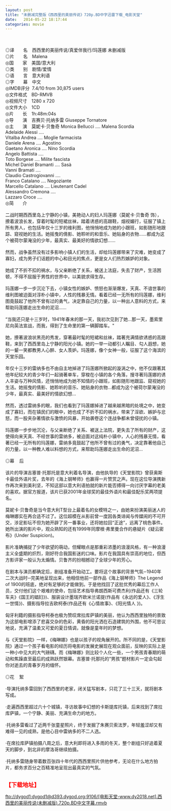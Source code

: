 ```yaml
---
layout: post
title: "未删减完整版《西西里的美丽传说》720p.BD中字迅雷下载_电影天堂"
date:   2014-05-22 18:17:44
categories: movie
---
```

<html>
 <body>
  <p>
  </p>
  <p>
   <br/>
   <img alt="" border="0" src="http://img14.poco.cn/mypoco/myphoto/20130130/17/66548034201301301700501265216959443_000.jpg"/>
   <br/>
   <br/>
   ◎译　　名　西西里的美丽传说/真爱伴我行/玛莲娜 未删减版
   <br/>
   ◎片　　名　Malena
   <br/>
   ◎国　　家　美国/意大利
   <br/>
   ◎类　　别　剧情/爱情
   <br/>
   ◎语　　言　意大利语
   <br/>
   ◎字　　幕　中文
   <br/>
   ◎IMDB评分  7.4/10 from 30,875 users
   <br/>
   ◎文件格式　BD-RMVB
   <br/>
   ◎视频尺寸　1280 x 720
   <br/>
   ◎文件大小　1CD
   <br/>
   ◎片　　长　1h:48m:04s
   <br/>
   ◎导　　演　吉赛贝·托纳多雷 Giuseppe Tornatore
   <br/>
   ◎主　　演　莫妮卡·贝鲁奇 Monica Bellucci .... Malena Scordia
   <br/>
   Adelaide Alessi ....
   <br/>
   Vitalba Andrea .... Moglie farmacista
   <br/>
   Daniele Arena .... Agostino
   <br/>
   Gaetano Aronica .... Nino Scordia
   <br/>
   Angelo Battista ....
   <br/>
   Toto Borgese .... Milite fascista
   <br/>
   Michel Daniel Bramanti .... Sasà
   <br/>
   Vanni Bramati ....
   <br/>
   Claudio Castrogiovanni ....
   <br/>
   Franco Catalano .... Negoziante
   <br/>
   Marcello Catalano .... Lieutenant Cadel
   <br/>
   Alessandro Cremona ....
   <br/>
   Lazzaro Croce ....
   <br/>
   ◎简　　介
   <br/>
   <br/>
   二战时期西西里岛上宁静的小镇，美艳动人的妇人玛莲娜（莫妮卡·贝鲁奇 饰），撩着波浪长发，穿着时髦的短裙丝袜，踏着诱惑的高跟鞋，烟视媚行，征服了镇上所有男人，也包括年仅十三岁的维利图，他悄悄地成为她的小跟班，如影随形地跟踪、窥视她的生活。她摇曳的倩影、她聆听的和音乐、她贴身的衣物……都成为这个被荷尔蒙淹没的少年，最真实、最美好的情欲幻想……
   <br/>
   <br/>
   然而，战争虽然没有过多影响小镇人们的生活，却给玛莲娜带来了灾难，她变成了寡妇，成为男子们话题的中心和目光的焦点，更是女人们热烈嫉妒的对象。
   <br/>
   <br/>
   她成了不折不扣的祸水，与父亲断绝了关系，被送上法庭，失去了财产，生活困顿，不得不屈服于男性的世界中，以美貌求得生存。
   <br/>
   <br/>
   玛莲娜一步一步沉沦下去，小镇女性的嫉妒、愤怒也渐渐爆发，天真、不谙世事的维利图被迫面对淳朴小镇中，人性的残暴无情。看着已经一无所有的玛莲娜，维利图竟鼓起了他所不曾有过的勇气，决定靠自己的力量，以一种出人意料的方式，来帮助玛莲娜走出生命的泥沼……
   <br/>
   <br/>
   “当我还只是十三岁时，1941年春末的那一天，我初次见到了她…那一天，墨索里尼向英法宣战，而我，得到了生命里的第一辆脚踏车。"
   <br/>
   <br/>
   她，撩著波浪状黑亮的秀发，穿著最时髦的短裙和丝袜，踏著充满情欲诱惑的高跟鞋，来到了西西里岛上宁静的阳光小镇。她的一举一动都引人瞩目、勾人遐想，她的一颦一笑都教男人心醉、女人羡妒。玛莲娜，像个女神一般，征服了这个海滨的天堂乐园。
   <br/>
   <br/>
   年仅十三岁的雷纳多也不由自主地掉进了玛莲娜所掀起的漩涡之中，他不仅跟著其他年纪较大的青少年们一起骑著单车，穿梭在小镇的各个角落，搜寻著玛莲娜的诱人丰姿与万种风情，还悄悄地成为她不知情的小跟班，如影随形地跟监、窥视她的生活。她摇曳的倩影、她聆听的音乐、她贴身的衣物…都成为这个被荷尔蒙淹没的少年，最真实、最美好的情欲幻想…
   <br/>
   <br/>
   然而，透过雷纳多的眼，我们也看到了玛莲娜掉进了越来越黑暗的处境之中，她变成了寡妇，而在镇民们的眼中，她也成了不折不扣的祸水，带来了淫欲、嫉妒与忿怒，而一股夹杂著情欲与激愤的风暴，开始袭卷这个连战争都未曾侵扰的小镇。
   <br/>
   <br/>
   玛莲娜一步步地沉沦，与父亲断绝了关系、被送上法院，更失去了所有的财产，这使得向来天真、不经世事的雷纳多，被迫面对这纯朴小镇中，人心的残暴无情，看著已经一无所有的玛莲娜，雷纳多竟鼓起了他所不曾有过的勇气，决定靠著他自己的力量，以一种教人难以料想的方式，来帮助玛莲娜走出生命的泥沼…
   <br/>
   <br/>
   ◎幕    后
   <br/>
   <br/>
   该片的导演吉塞普·托那托是意大利着名导演，由他执导的《天堂影院》曾获奥斯卡最佳外语片奖，去年的《海上钢琴师》也赢得一片赞赏之声。现在这位导演携新作再次来到美利坚，不知这部以意大利语拍就的新片能否搏得一向讨厌字幕的老美的喜欢。据官方报道，该片已获2001年金球奖的最佳外语片和最佳配乐奖两项提名。
   <br/>
   <br/>
   莫妮卡·贝鲁奇是当今意大利T型台上最着名的女模特之一，由她来扮演美丽迷人的梅琳娜实在再合适不过了。这位超模在从影前曾一度因各类诽闻与传媒闹的不可开交，涉足影坛不但为她开辟了另一番事业，还将她拉回“正途”，远离了桃色事件。她所出演的影片中，观众熟知的还有1999年同摩根·弗里曼合作的悬疑片《疑云密布》(Under Suspicion)。
   <br/>
   <br/>
   影片准确捕捉了少年欲望的萌动，但耀眼点是那重彩浓墨的浪漫风格，有一种浪漫主义全盛期的炽烈，刚好符合我国影迷的口味。影片在我国具有崇高的地位，但西方影评家一般认为太煽情。贝鲁齐的扮相撼动了全球少年的芳心。
   <br/>
   <br/>
   在剧本与演员都确定后，剧组准备开始动工。要将这个故事的背景气氛─1940年二次大战时─完美地呈现出来，他相信他前一部作品《海上钢琴师》The Legend of 1900的班底，绝对有足够的才能做到。于是他找回了这批优秀的幕后工作人员，交付他们这个艰难的使命，包括艺术指导弗朗西斯可费杰利(作品还有《三轮车夫》《国王的娼妇》)、服装设计墨瑞齐欧米兰诺提(作品有《永远的爱人》、《浮生一世情》)、摄影指导拉吉欧柯泰(作品还有《心情故事》、《阳光情人 》)。
   <br/>
   <br/>
   匈牙利籍的摄影指导柯泰也极为赞叹席拉库萨镇的美丽，他认为西西里独特的景致为这部电影增添了悲喜交杂的色彩，黄昏的阳光洒在石造建筑的外围，他不可思议地说，充满了温柔又可爱的夏日情调，就像是童年时的梦想。
   <br/>
   <br/>
   与《天堂影院》一样，《梅琳娜》也是以孩子的视角展开的。所不同的是，《天堂影院》通过一个孩子看电影的经历将电影的发展史展现在观众面前，反映的实际上是一种小中见大的大气磅礴。而《梅琳娜》则比较个人化一些，一个男孩青春期的萌动和焦躁直至最后的成熟跃然银幕。吉塞普·托那托的“男孩”题材影片一定会勾起你对逝去的青春岁月的缅怀。
   <br/>
   <br/>
   ◎花    絮
   <br/>
   <br/>
   ·导演托纳多雷回到了西西里的老家，闭关猛写剧本，只花了三十三天，就将剧本写成。
   <br/>
   <br/>
   ·走遍西西里超过六十个城镇，寻访故事中幻想的卡斯提库托镇，后来找到了席拉库萨镇，一个宁静、美丽、充满生命力的地方。
   <br/>
   <br/>
   ·托纳多雷看过了近两千张童星照片，终于发掘了朱赛贝索法罗，年轻羞涩却又有难得一见的成熟，是他心目中雷纳多的不二人选。
   <br/>
   <br/>
   ·在席拉库萨镇拍摄八周之后，意大利即将进入多雨的冬天，整个剧组只好追着夏天的脚步，到北非的摩洛哥继续拍摄。
   <br/>
   <br/>
   ·托纳多雷随身带着数百张四十年代的西西里照片供他参考，无论在什么地方拍片，都务求百分之百精准地呈现出最真实的气氛。
   <br/>
   <br/>
   <img alt="" border="0" src="http://img14.poco.cn/mypoco/myphoto/20130130/16/66548034201301301657472691893991444_000.jpg"/>
  </p>
  <p>
  </p>
  <p>
  </p>
  <p>
   <font color="#ff0000">
    <strong>
     <font size="4">
      【下载地址】
     </font>
    </strong>
   </font>
  </p>
  <p>
   <strong>
    <font color="#ff0000" size="4">
    </font>
   </strong>
  </p>
  <p>
   <strong>
    <font color="#ff0000" size="4">
    </font>
   </strong>
  </p>
  <a href="ftp://dygod1:dygod1@d393.dygod.org:9106/%5B%E7%94%B5%E5%BD%B1%E5%A4%A9%E5%A0%82-www.dy2018.net%5D.%E8%A5%BF%E8%A5%BF%E9%87%8C%E7%9A%84%E7%BE%8E%E4%B8%BD%E4%BC%A0%E8%AF%B4(%E6%9C%AA%E5%88%A0%E5%87%8F%E7%89%88).720p.BD%E4%B8%AD%E6%96%87%E5%AD%97%E5%B9%95.rmvb">
   ftp://dygod1:dygod1@d393.dygod.org:9106/[电影天堂-www.dy2018.net].西西里的美丽传说(未删减版).720p.BD中文字幕.rmvb
  </a>
 </body>
</html>